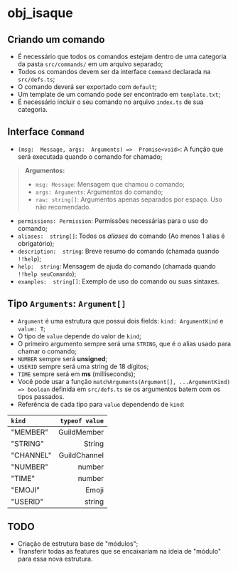 # obj_isaque
## Criando um comando
* É necessário que todos os comandos estejam dentro de uma categoria da pasta `src/commands/` em um arquivo separado;
* Todos os comandos devem ser da interface `Command` declarada na `src/defs.ts`;
* O comando deverá ser exportado com `default`;
* Um template de um comando pode ser encontrado em `template.txt`;
* É necessário incluir o seu comando no arquivo `index.ts` de sua categoria.
## Interface `Command`
* `(msg:  Message, args:  Arguments) =>  Promise<void>`: A função que será executada quando o comando for chamado;
> **Argumentos:**
> * `msg: Message`: Mensagem que chamou o comando;
> * `args: Arguments`: Argumentos do comando;
> * `raw: string[]`: Argumentos apenas separados por espaço. Uso não recomendado.
* `permissions: Permission`: Permissões necessárias para o uso do comando;
* `aliases:  string[]`: Todos os *aliases* do comando (Ao menos 1 alias é obrigatório);
* `description:  string`: Breve resumo do comando (chamada quando `!!help`);
* `help:  string`: Mensagem de ajuda do comando (chamada quando `!!help seuComando`);
* `examples:  string[]`: Exemplo de uso do comando ou suas sintaxes.
## Tipo `Arguments`: `Argument[]`
* `Argument` é uma estrutura que possui dois fields: `kind: ArgumentKind` e `value: T`;
* O tipo de `value` depende do valor de `kind`;
* O primeiro argumento sempre será uma `STRING`, que é o alias usado para chamar o comando;
* `NUMBER` sempre será **unsigned**;
* `USERID` sempre será uma string de 18 dígitos;
* `TIME` sempre será em **ms** (milliseconds);
* Você pode usar a função `matchArguments(Argument[], ...ArgumentKind) => boolean` definida em `src/defs.ts` se os argumentos batem com os tipos passados.
* Referência de cada tipo para `value` dependendo de `kind`:

| **`kind`** | **`typeof value`** |
| :--------- | -----------------: |
| "MEMBER"   |        GuildMember |
| "STRING"   |             String |
| "CHANNEL"  |       GuildChannel |
| "NUMBER"   |             number |
| "TIME"     |             number |
| "EMOJI"    |              Emoji |
| "USERID"   |             string |
## TODO
* Criação de estrutura base de "módulos";
* Transferir todas as features que se encaixariam na ideia de "módulo" para essa nova estrutura.